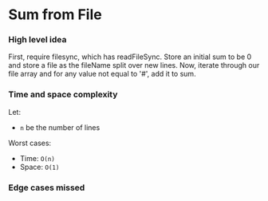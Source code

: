 # Sum from File

### High level idea

First, require filesync, which has readFileSync.  Store an initial sum to be 0 and store a file as the fileName split over new lines. Now, iterate through our file array and for any value not equal to '#', add it to sum.  

### Time and space complexity

Let: <br>

- `n` be the number of lines<br>

Worst cases: <br>

- Time: `O(n)` <br>
- Space: `O(1)`

### Edge cases missed

